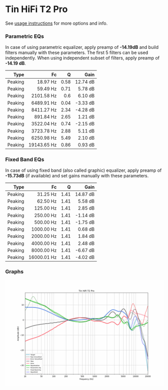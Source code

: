 # Tin HiFi T2 Pro
See [usage instructions](https://github.com/jaakkopasanen/AutoEq#usage) for more options and info.

### Parametric EQs
In case of using parametric equalizer, apply preamp of **-14.19dB** and build filters manually
with these parameters. The first 5 filters can be used independently.
When using independent subset of filters, apply preamp of **-14.19 dB**.

| Type    | Fc          |    Q | Gain     |
|--------:|------------:|-----:|---------:|
| Peaking | 18.97 Hz    | 0.58 | 12.74 dB |
| Peaking | 59.49 Hz    | 0.71 | 5.78 dB  |
| Peaking | 2101.58 Hz  | 0.6  | 6.10 dB  |
| Peaking | 6489.91 Hz  | 0.04 | -3.33 dB |
| Peaking | 8411.27 Hz  | 2.34 | -4.28 dB |
| Peaking | 891.84 Hz   | 2.65 | 1.21 dB  |
| Peaking | 3522.04 Hz  | 0.74 | -2.15 dB |
| Peaking | 3723.78 Hz  | 2.88 | 5.11 dB  |
| Peaking | 6250.98 Hz  | 5.49 | 2.10 dB  |
| Peaking | 19143.65 Hz | 0.86 | 0.93 dB  |

### Fixed Band EQs
In case of using fixed band (also called graphic) equalizer, apply preamp of **-15.73dB**
(if available) and set gains manually with these parameters.

| Type    | Fc          |    Q | Gain     |
|--------:|------------:|-----:|---------:|
| Peaking | 31.25 Hz    | 1.41 | 14.87 dB |
| Peaking | 62.50 Hz    | 1.41 | 5.58 dB  |
| Peaking | 125.00 Hz   | 1.41 | 2.85 dB  |
| Peaking | 250.00 Hz   | 1.41 | -1.14 dB |
| Peaking | 500.00 Hz   | 1.41 | -1.75 dB |
| Peaking | 1000.00 Hz  | 1.41 | 0.68 dB  |
| Peaking | 2000.00 Hz  | 1.41 | 1.84 dB  |
| Peaking | 4000.00 Hz  | 1.41 | 2.48 dB  |
| Peaking | 8000.00 Hz  | 1.41 | -6.67 dB |
| Peaking | 16000.01 Hz | 1.41 | -4.02 dB |

### Graphs
![](./Tin%20HiFi%20T2%20Pro.png)